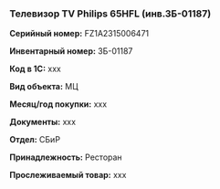 ### Телевизор TV Philips 65HFL (инв.ЗБ-01187) </br>

**Серийный номер:** FZ1A2315006471 </br>

**Инвентарный номер:** ЗБ-01187 </br>

**Код в 1С:** xxx </br> 

**Вид объекта:** МЦ

**Месяц/год покупки:** xxx </br>

**Документы:** xxx  </br>

**Отдел:** СБиР </br>

**Принадлежность:** Ресторан </br>

**Прослеживаемый товар:** xxx
